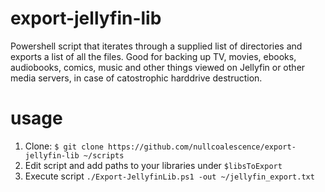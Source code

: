 # export-jellyfin-lib
Powershell script that iterates through a supplied list of directories and exports a list of all the files. Good for backing up TV, movies, ebooks, audiobooks, comics, music and other things viewed on Jellyfin or other media servers, in case of catostrophic harddrive destruction.

# usage
1. Clone:
```$ git clone https://github.com/nullcoalescence/export-jellyfin-lib ~/scripts```
2. Edit script and add paths to your libraries under ```$libsToExport```
3. Execute script ```./Export-JellyfinLib.ps1 -out ~/jellyfin_export.txt```